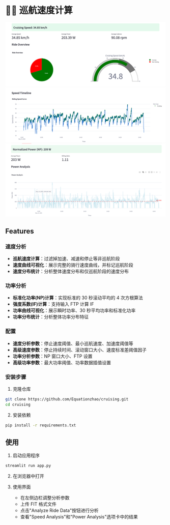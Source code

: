 # 🚴‍♂️ 巡航速度计算


![overview](./assets/speed%20overview.png)
![timeline](./assets/spped%20timeline.png)
![np](./assets/np.png)

## Features

### 速度分析
- **巡航速度计算**：过滤掉加速、减速和停止等非巡航阶段
- **速度曲线可视化**：展示完整的骑行速度曲线，并标记巡航阶段
- **速度分布统计**：分析整体速度分布和仅巡航阶段的速度分布

### 功率分析
- **标准化功率(NP)计算**：实现标准的 30 秒滚动平均的 4 次方根算法
- **强度系数(IF)计算**：支持输入 FTP 计算 IF
- **功率曲线可视化**：展示瞬时功率、30 秒平均功率和标准化功率
- **功率分布统计**：分析整体功率分布特征

### 配置
- **速度分析参数**：停止速度阈值、最小巡航速度、加速度阈值等
- **高级速度参数**：停止持续时间、滚动窗口大小、速度标准差阈值因子
- **功率分析参数**：NP 窗口大小、FTP 设置
- **高级功率参数**：最大功率阈值、功率数据插值设置

### 安装步骤

1. 克隆仓库
```bash
git clone https://github.com/Equationzhao/cruising.git
cd cruising
```

2. 安装依赖
```bash
pip install -r requirements.txt
```

## 使用

1. 启动应用程序
```bash
streamlit run app.py
```

2. 在浏览器中打开

3. 使用界面
   - 在左侧边栏调整分析参数
   - 上传 FIT 格式文件
   - 点击"Analyze Ride Data"按钮进行分析
   - 查看"Speed Analysis"和"Power Analysis"选项卡中的结果